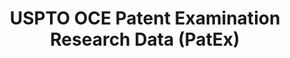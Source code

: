---
layout: default
bigquery: https://console.cloud.google.com/bigquery?p=patents-public-data&d=uspto_oce_pair&page=dataset
citation: 'Graham, S. Marco, A., and Miller, A. (2015). “The USPTO Patent Examination
  Research Dataset: A Window on the Process of Patent Examination.”'
contributors: Graham, S. Marco, A., Miller, A.
cost: None
description: The latest version of PatEx (referred to below as the 2020 release) contains
  detailed information on nearly 11.9 million publicly-viewable provisional and non-provisional
  patent applications to the USPTO and over 4.6 million Patent Cooperation Treaty
  (PCT) applications. It is based on data that OCE downloaded from the Patent Examination
  Data System (PEDS) in April, 2021. The PEDS data are sourced from Public PAIR. The
  first time that OCE used PEDS as the basis of PatEx was for the 2019 release. We
  took the PEDS data and organized it into the familiar PatEx data files, which are
  based on the organization of the Public PAIR portal. The data files include information
  on each application’s characteristics, prosecution history, continuation history,
  claims of foreign priority, patent term adjustment history, publication history,
  and correspondence address information.
documentation: 'For the 2019 and later releases, new technical documentation is available
  https://www.uspto.gov/sites/default/files/documents/PatEx-2019-Technical-Doc.pdf


  A document describing the 2014-2017 data sets is available and can be cited as:
  Graham, Stuart J.H. and Marco, Alan C. and Miller, Richard, The USPTO Patent Examination
  Research Dataset: A Window on the Process of Patent Examination (November 30, 2015).
  Available at SSRN: https://ssrn.com/abstract=2702637.'
last_edit: Mon, 04 Apr 2022 19:06:22 GMT
location: https://www.uspto.gov/ip-policy/economic-research/research-datasets/patent-examination-research-dataset-public-pair
maintained_by: EconomicsData@uspto.gov
related_publications: https://ssrn.com/abstract=29956744, https://ssrn.com/abstract=2702637
schema_fields: '[''inventor_rank'', ''appl_status_date'', ''parent_application_number'',
  ''file_location_date'', ''child_filing_date'', ''correspondence_street_line_1'',
  ''examiner_name_first'', ''inventor_name_last'', ''correspondence_name_line_1'',
  ''sequence_number'', ''patent_issue_date'', ''wipo_pub_date'', ''atty_docket_number'',
  ''earliest_pgpub_number'', ''correspondence_city'', ''confirm_number'', ''examiner_id'',
  ''uspc_class'', ''application_number'', ''customer_number'', ''file_location'',
  ''abandon_date'', ''wipo_pub_number'', ''correspondence_region_code'', ''inventor_address_type'',
  ''parent_country_code'', ''application_type'', ''parent_filing_date'', ''continuation_type'',
  ''uspc_subclass'', ''earliest_pgpub_date'', ''application_number_pair'', ''correspondence_country_name'',
  ''inventor_name_middle'', ''patent_number'', ''correspondence_name_line_2'', ''child_application_number'',
  ''status_description'', ''examiner_name_middle'', ''event_description'', ''inventor_name_first'',
  ''inventor_country_code'', ''foreign_parent_date'', ''inventor_country_name'', ''correspondence_region_name'',
  ''examiner_name_last'', ''parent_country'', ''disposal_type'', ''inventor_region_code'',
  ''examiner_art_unit'', ''invention_subject_matter'', ''small_entity_indicator'',
  ''aia_first_to_file'', ''recorded_date'', ''event_code'', ''status_code'', ''invention_title'',
  ''filing_date'', ''foreign_parent_id'', ''correspondence_postal_code'', ''appl_status_code'',
  ''correspondence_street_line_2'', ''correspondence_country_code'']'
shortname: patex
tags:
- patents
- legal
- history
terms_of_use: 'USPTO’s online databases are not designed or intended to be a source
  for bulk downloads of USPTO data when accessed through the website’s interfaces.
  Individuals, companies, IP addresses, or blocks of IP addresses who, in effect,
  deny or decrease service by generating unusually high numbers of database accesses
  (searches, pages, or hits), whether generated manually or in an automated fashion,
  may be denied access to USPTO servers without notice.


  Bulk data products may be separately obtained from the USPTO, either for free or
  at the cost of dissemination. For details, see information on Electronic Bulk Data
  Products: https://www.uspto.gov/learning-and-resources/electronic-bulk-data-products'
title: USPTO OCE Patent Examination Research Data (PatEx)
uuid: 4342caa7-23af-420c-b2f6-6088f133df6a
---